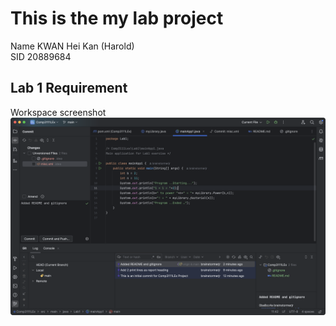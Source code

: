 # This is the my lab project
Name KWAN Hei Kan (Harold) \
SID 20889684
## Lab 1 Requirement
Workspace screenshot \
![Workspace screenshot](src/main/resources/workspace_screenshot.png)
